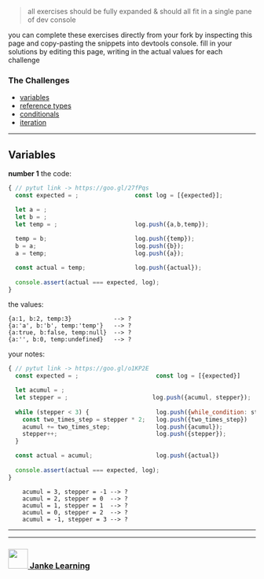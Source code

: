 > all exercises should be fully expanded & should all fit in a single pane of dev console

you can complete these exercises directly from your fork by inspecting this page and copy-pasting the snippets into devtools console. fill in your solutions by editing this page, writing in the actual values for each challenge

### The Challenges
* [variables](#variables)  
* [reference types](#reference-types)  
* [conditionals](#conditionals)  
* [iteration](#iteration)

---

## Variables

**number 1**
the code:
```js
{ // pytut link -> https://goo.gl/27fPqs
  const expected = ;                const log = [{expected}];

  let a = ;                        
  let b = ;                        
  let temp = ;                      log.push({a,b,temp});
   
  temp = b;                         log.push({temp});
  b = a;                            log.push({b});
  a = temp;                         log.push({a});

  const actual = temp;              log.push({actual});
  
  console.assert(actual === expected, log);
}
```
the values:
```
{a:1, b:2, temp:3}            --> ?
{a:'a', b:'b', temp:'temp'}   --> ?
{a:true, b:false, temp:null}  --> ?
{a:'', b:0, temp:undefined}   --> ?
```
your notes:






```js
{ // pytut link -> https://goo.gl/o1KP2E
  const expected = ;                      const log = [{expected}]

  let acumul = ;             
  let stepper = ;                        log.push({acumul, stepper});
    
  while (stepper < 3) {                   log.push({while_condition: stepper<3});
    const two_times_step = stepper * 2;   log.push({two_times_step})
    acumul += two_times_step;             log.push({acumul});
    stepper++;                            log.push({stepper});
  }

  const actual = acumul;                  log.push({actual})
  
  console.assert(actual === expected, log);
}
```
```
    acumul = 3, stepper = -1 --> ?
    acumul = 2, stepper = 0  --> ?
    acumul = 1, stepper = 1  --> ?
    acumul = 0, stepper = 2  --> ?
    acumul = -1, stepper = 3 --> ?
```
___
___
### <a href="http://janke-learning.org" target="_blank"><img src="https://user-images.githubusercontent.com/18554853/50098409-22575780-021c-11e9-99e1-962787adaded.png" width="40" height="40"></img> Janke Learning</a>
